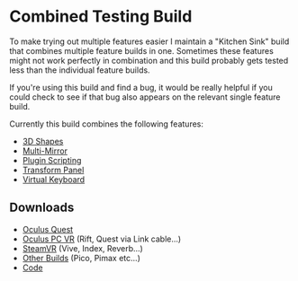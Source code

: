 # Combined Testing Build

To make trying out multiple features easier I maintain a "Kitchen Sink" build that combines multiple feature builds in one. Sometimes these features might not work perfectly in combination and this build probably gets tested less than the individual feature builds.&#x20;

If you're using this build and find a bug, it would be really helpful if you could check to see if that bug also appears on the relevant single feature build.

Currently this build combines the following features:

* [3D Shapes](3d-shapes.md)
* [Multi-Mirror](multi-mirror.md)
* [Plugin Scripting](runtime-scripting.md)
* [Transform Panel](transform-panel.md)
* [Virtual Keyboard](https://github.com/icosa-gallery/open-brush/pull/406)

## Downloads

* [Oculus Quest](https://nightly.link/icosa-gallery/open-brush/workflows/build/feature%2Fkitchen-sink/Oculus%20Quest.zip)
* [Oculus PC VR](https://nightly.link/icosa-gallery/open-brush/workflows/build/feature%2Fkitchen-sink/Windows%20Rift.zip) (Rift, Quest via Link cable...)
* [SteamVR](https://nightly.link/icosa-gallery/open-brush/workflows/build/feature%2Fkitchen-sink/Windows%20OpenXR.zip) (Vive, Index, Reverb...)
* [Other Builds](https://nightly.link/icosa-gallery/open-brush/workflows/build/feature%2Fkitchen-sink) (Pico, Pimax etc...)
* [Code](https://github.com/icosa-gallery/open-brush/tree/feature/kitchen-sing)

